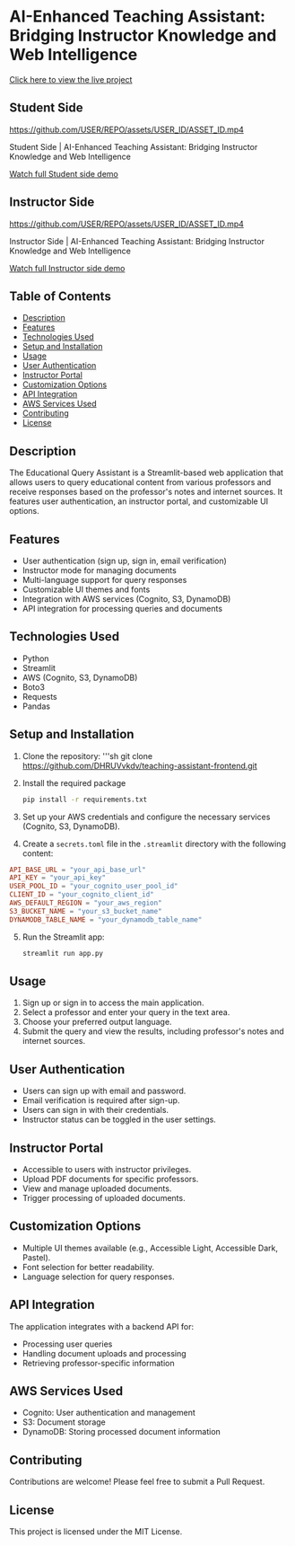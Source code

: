 # AI-Enhanced Teaching Assistant: Bridging Instructor Knowledge and Web Intelligence

[Click here to view the live project](https://teachingassistant-dv.streamlit.app/)

## Student Side

https://github.com/USER/REPO/assets/USER_ID/ASSET_ID.mp4

Student Side | AI-Enhanced Teaching Assistant: Bridging Instructor Knowledge and Web Intelligence

[Watch full Student side demo](https://youtu.be/aDXYTqY8-R4)

## Instructor Side

https://github.com/USER/REPO/assets/USER_ID/ASSET_ID.mp4

Instructor Side | AI-Enhanced Teaching Assistant: Bridging Instructor Knowledge and Web Intelligence

[Watch full Instructor side demo](https://youtu.be/aX303VJL-Ew)

## Table of Contents

- [Description](#description)
- [Features](#features)
- [Technologies Used](#technologies-used)
- [Setup and Installation](#setup-and-installation)
- [Usage](#usage)
- [User Authentication](#user-authentication)
- [Instructor Portal](#instructor-portal)
- [Customization Options](#customization-options)
- [API Integration](#api-integration)
- [AWS Services Used](#aws-services-used)
- [Contributing](#contributing)
- [License](#license)

## Description

The Educational Query Assistant is a Streamlit-based web application that allows users to query educational content from various professors and receive responses based on the professor's notes and internet sources. It features user authentication, an instructor portal, and customizable UI options.

## Features

- User authentication (sign up, sign in, email verification)
- Instructor mode for managing documents
- Multi-language support for query responses
- Customizable UI themes and fonts
- Integration with AWS services (Cognito, S3, DynamoDB)
- API integration for processing queries and documents

## Technologies Used

- Python
- Streamlit
- AWS (Cognito, S3, DynamoDB)
- Boto3
- Requests
- Pandas

## Setup and Installation

1. Clone the repository:
   '''sh
   git clone https://github.com/DHRUVvkdv/teaching-assistant-frontend.git

2. Install the required package
   ```sh
   pip install -r requirements.txt
   ```
3. Set up your AWS credentials and configure the necessary services (Cognito, S3, DynamoDB).
4. Create a `secrets.toml` file in the `.streamlit` directory with the following content:

```toml
API_BASE_URL = "your_api_base_url"
API_KEY = "your_api_key"
USER_POOL_ID = "your_cognito_user_pool_id"
CLIENT_ID = "your_cognito_client_id"
AWS_DEFAULT_REGION = "your_aws_region"
S3_BUCKET_NAME = "your_s3_bucket_name"
DYNAMODB_TABLE_NAME = "your_dynamodb_table_name"
```

5. Run the Streamlit app:
   ```sh
   streamlit run app.py
   ```

## Usage

1. Sign up or sign in to access the main application.
2. Select a professor and enter your query in the text area.
3. Choose your preferred output language.
4. Submit the query and view the results, including professor's notes and internet sources.

## User Authentication

- Users can sign up with email and password.
- Email verification is required after sign-up.
- Users can sign in with their credentials.
- Instructor status can be toggled in the user settings.

## Instructor Portal

- Accessible to users with instructor privileges.
- Upload PDF documents for specific professors.
- View and manage uploaded documents.
- Trigger processing of uploaded documents.

## Customization Options

- Multiple UI themes available (e.g., Accessible Light, Accessible Dark, Pastel).
- Font selection for better readability.
- Language selection for query responses.

## API Integration

The application integrates with a backend API for:

- Processing user queries
- Handling document uploads and processing
- Retrieving professor-specific information

## AWS Services Used

- Cognito: User authentication and management
- S3: Document storage
- DynamoDB: Storing processed document information

## Contributing

Contributions are welcome! Please feel free to submit a Pull Request.

## License

This project is licensed under the MIT License.
